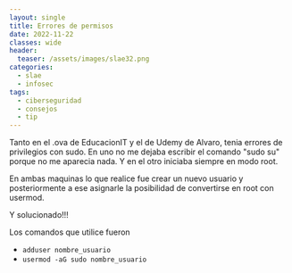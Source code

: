 ```yaml
---
layout: single
title: Errores de permisos
date: 2022-11-22
classes: wide
header:
  teaser: /assets/images/slae32.png
categories:
  - slae
  - infosec
tags:
  - ciberseguridad
  - consejos
  - tip
---
```


Tanto en el .ova de EducacionIT y el de Udemy de Alvaro, tenia errores de privilegios con sudo.
En uno no me dejaba escribir el comando "sudo su" porque no me aparecia nada.
Y en el otro iniciaba siempre en modo root.

En ambas maquinas lo que realice fue crear un nuevo usuario y posteriormente a ese asignarle la posibilidad de convertirse en root con usermod.

Y solucionado!!!

Los comandos que utilice fueron

*  `adduser nombre_usuario`
*  `usermod -aG sudo nombre_usuario`
